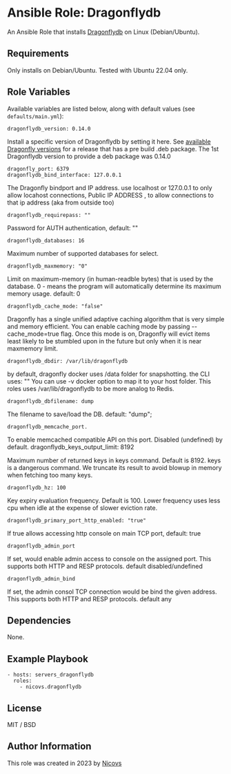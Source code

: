 # Ansible Role: Dragonflydb

An Ansible Role that installs [Dragonflydb](https://dragonflydb.io/) on Linux (Debian/Ubuntu).

## Requirements

Only installs on Debian/Ubuntu.
Tested with Ubuntu 22.04 only.

## Role Variables

Available variables are listed below, along with default values (see `defaults/main.yml`):

    dragonflydb_version: 0.14.0

Install a specific version of Dragonflydb by setting it here. See [available Dragonfly versions](https://github.com/dragonflydb/dragonfly/releases) for a release that has a pre build .deb package. The 1st Dragonflydb version to provide a deb package was 0.14.0

    dragonfly_port: 6379
    dragonflydb_bind_interface: 127.0.0.1

The Dragonfly bindport and IP address. use localhost or 127.0.0.1 to only allow locahost connections, Public IP ADDRESS , to allow connections to that ip address (aka from outside too)

    dragonflydb_requirepass: ""

Password for AUTH authentication, default: ""

    dragonflydb_databases: 16

Maximum number of supported databases for select.

    dragonflydb_maxmemory: "0"

Limit on maximum-memory (in human-readble bytes) that is used by the database. 0 - means the program will automatically determine its maximum memory usage. default: 0

    dragonflydb_cache_mode: "false"

Dragonfly has a single unified adaptive caching algorithm that is very simple and memory efficient. You can enable caching mode by passing --cache_mode=true flag. Once this mode is on, Dragonfly will evict items least likely to be stumbled upon in the future but only when it is near maxmemory limit.

    dragonflydb_dbdir: /var/lib/dragonflydb

by default, dragonfly docker uses /data folder for snapshotting. the CLI uses: "" You can use -v docker option to map it to your host folder. This roles uses /var/lib/dragonflydb to be more analog to Redis.

    dragonflydb_dbfilename: dump

The filename to save/load the DB. default: "dump";

    dragonflydb_memcache_port.

To enable memcached compatible API on this port. Disabled (undefined) by default.
    dragonflydb_keys_output_limit: 8192

Maximum number of returned keys in keys command. Default is 8192. keys is a dangerous command. We truncate its result to avoid blowup in memory when fetching too many keys.

    dragonflydb_hz: 100

Key expiry evaluation frequency. Default is 100. Lower frequency uses less cpu when idle at the expense of slower eviction rate.

    dragonflydb_primary_port_http_enabled: "true"

If true allows accessing http console on main TCP port, default: true

    dragonflydb_admin_port

If set, would enable admin access to console on the assigned port. This supports both HTTP and RESP protocols. default disabled/undefined

    dragonflydb_admin_bind

If set, the admin consol TCP connection would be bind the given address. This supports both HTTP and RESP protocols. default any

## Dependencies

None.

## Example Playbook

    - hosts: servers_dragonflydb
      roles:
        - nicovs.dragonflydb

## License

MIT / BSD

## Author Information

This role was created in 2023 by [Nicovs](https://github.com/nicovs)
